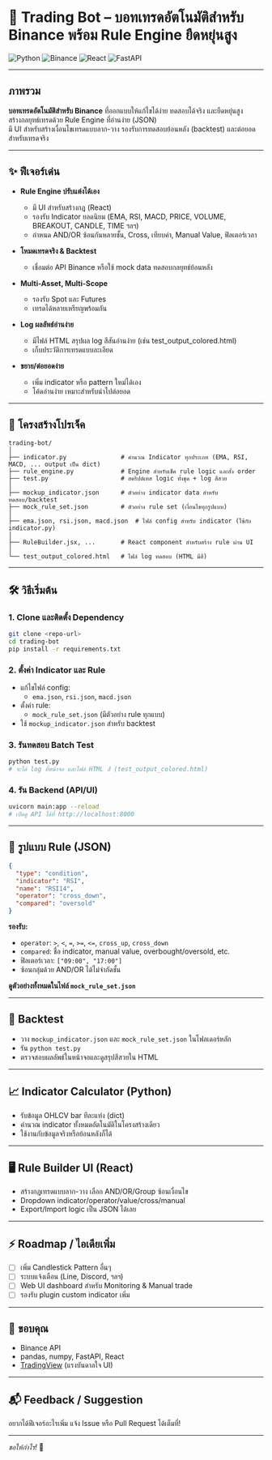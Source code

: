 # 🚀 Trading Bot – บอทเทรดอัตโนมัติสำหรับ Binance พร้อม Rule Engine ยืดหยุ่นสูง

![Python](https://img.shields.io/badge/Python-3.9%2B-blue)
![Binance](https://img.shields.io/badge/Binance-Exchange-yellow)
![React](https://img.shields.io/badge/React-UI-green)
![FastAPI](https://img.shields.io/badge/FastAPI-Backend-blueviolet)

---

## ภาพรวม

**บอทเทรดอัตโนมัติสำหรับ Binance** ที่ออกแบบให้แก้ไขได้ง่าย ทดสอบได้จริง และยืดหยุ่นสูง  
สร้างกลยุทธ์เทรดด้วย Rule Engine ที่อ่านง่าย (JSON)  
มี UI สำหรับสร้างเงื่อนไขเทรดแบบลาก-วาง รองรับการทดสอบย้อนหลัง (backtest) และต่อยอดสำหรับเทรดจริง

---

## ✨ ฟีเจอร์เด่น

- **Rule Engine ปรับแต่งได้เอง**
  - มี UI สำหรับสร้างกฎ (React)
  - รองรับ Indicator ยอดนิยม (EMA, RSI, MACD, PRICE, VOLUME, BREAKOUT, CANDLE, TIME ฯลฯ)
  - กำหนด AND/OR ซ้อนกันหลายชั้น, Cross, เทียบค่า, Manual Value, ฟิลเตอร์เวลา

- **โหมดเทรดจริง & Backtest**
  - เชื่อมต่อ API Binance หรือใช้ mock data ทดสอบกลยุทธ์ย้อนหลัง

- **Multi-Asset, Multi-Scope**
  - รองรับ Spot และ Futures
  - เทรดได้หลายเหรียญพร้อมกัน

- **Log ผลลัพธ์อ่านง่าย**
  - มีไฟล์ HTML สรุปผล log สีสันอ่านง่าย (เช่น test_output_colored.html)
  - เก็บประวัติการเทรดแบบละเอียด

- **ขยาย/ต่อยอดง่าย**
  - เพิ่ม indicator หรือ pattern ใหม่ได้เอง
  - โค้ดอ่านง่าย เหมาะสำหรับนำไปต่อยอด

---

## 📂 โครงสร้างโปรเจ็ค

```
trading-bot/
│
├── indicator.py               # คำนวณ Indicator ทุกประเภท (EMA, RSI, MACD, ... output เป็น dict)
├── rule_engine.py             # Engine สำหรับเช็ค rule logic และสั่ง order
├── test.py                    # สคริปต์เทส logic ทั้งชุด + log สีสวย
│
├── mockup_indicator.json      # ตัวอย่าง indicator data สำหรับทดสอบ/backtest
├── mock_rule_set.json         # ตัวอย่าง rule set (เงื่อนไขทุกรูปแบบ)
│
├── ema.json, rsi.json, macd.json  # ไฟล์ config สำหรับ indicator (ใช้กับ indicator.py)
│
├── RuleBuilder.jsx, ...       # React component สำหรับสร้าง rule ผ่าน UI
│
└── test_output_colored.html   # ไฟล์ log ทดสอบ (HTML มีสี)
```

---

## 🛠️ วิธีเริ่มต้น

### 1. **Clone และติดตั้ง Dependency**
```bash
git clone <repo-url>
cd trading-bot
pip install -r requirements.txt
```

### 2. **ตั้งค่า Indicator และ Rule**

- แก้ไขไฟล์ config:
  - `ema.json`, `rsi.json`, `macd.json`
- ตั้งค่า rule:
  - `mock_rule_set.json` (มีตัวอย่าง rule ทุกแบบ)
- ใช้ `mockup_indicator.json` สำหรับ backtest

### 3. **รันทดสอบ Batch Test**

```bash
python test.py
# จะได้ log ที่หน้าจอ และไฟล์ HTML สี (test_output_colored.html)
```

### 4. **รัน Backend (API/UI)**

```bash
uvicorn main:app --reload
# เปิดดู API ได้ที่ http://localhost:8000
```

---

## 🧠 รูปแบบ Rule (JSON)

```json
{
  "type": "condition",
  "indicator": "RSI",
  "name": "RSI14",
  "operator": "cross_down",
  "compared": "oversold"
}
```
**รองรับ:**
- `operator`: `>`, `<`, `=`, `>=`, `<=`, `cross_up`, `cross_down`
- `compared`: ชื่อ indicator, manual value, overbought/oversold, etc.
- ฟิลเตอร์เวลา: `["09:00", "17:00"]`
- ซ้อนกลุ่มด้วย AND/OR ได้ไม่จำกัดชั้น

**ดูตัวอย่างทั้งหมดในไฟล์ `mock_rule_set.json`**

---

## 🧪 Backtest

- วาง `mockup_indicator.json` และ `mock_rule_set.json` ในโฟลเดอร์หลัก
- รัน `python test.py`
- ตรวจสอบผลลัพธ์ในหน้าจอและดูสรุปสีสวยใน HTML

---

## 📈 Indicator Calculator (Python)

- รับข้อมูล OHLCV bar ทีละแท่ง (dict)
- คำนวณ indicator ทั้งหมดอัตโนมัติในโครงสร้างเดียว
- ใช้งานกับข้อมูลจริงหรือย้อนหลังก็ได้

---

## 🖥️ Rule Builder UI (React)

- สร้างกฎเทรดแบบลาก-วาง เลือก AND/OR/Group ซ้อนเงื่อนไข
- Dropdown indicator/operator/value/cross/manual
- Export/Import logic เป็น JSON ได้เลย

---

## ⚡ Roadmap / ไอเดียเพิ่ม

- [ ] เพิ่ม Candlestick Pattern อื่นๆ
- [ ] ระบบแจ้งเตือน (Line, Discord, ฯลฯ)
- [ ] Web UI dashboard สำหรับ Monitoring & Manual trade
- [ ] รองรับ plugin custom indicator เพิ่ม

---

## 🙏 ขอบคุณ

- Binance API
- pandas, numpy, FastAPI, React
- [TradingView](https://tradingview.com) (แรงบันดาลใจ UI)

---

## 📬 Feedback / Suggestion

อยากได้ฟีเจอร์อะไรเพิ่ม แจ้ง Issue หรือ Pull Request ได้เต็มที่!

---

_ขอให้กำไร!_ 🚀

